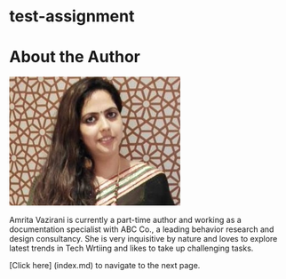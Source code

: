 # test-assignment

# About the Author

![Amrita Vazirani](Amrita.jpg)
     

Amrita Vazirani is currently a part-time author and working as a documentation specialist with ABC Co., a leading behavior research and design consultancy. She is very inquisitive by nature and loves to explore latest trends in Tech Wrtiing and likes to take up challenging tasks.

[Click here] (index.md) to navigate to the next page.
